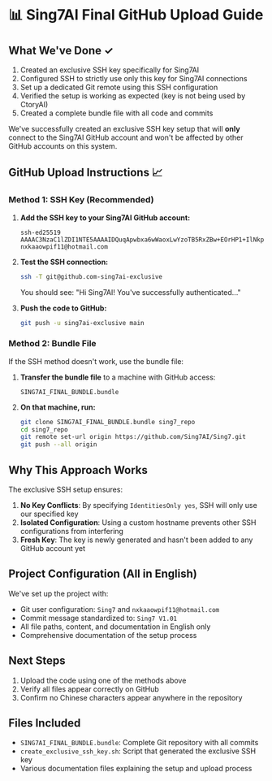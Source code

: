 # 📊 Sing7AI Final GitHub Upload Guide

## What We've Done ✓

1. Created an exclusive SSH key specifically for Sing7AI
2. Configured SSH to strictly use only this key for Sing7AI connections
3. Set up a dedicated Git remote using this SSH configuration
4. Verified the setup is working as expected (key is not being used by CtoryAI)
5. Created a complete bundle file with all code and commits

We've successfully created an exclusive SSH key setup that will **only** connect to the Sing7AI GitHub account and won't be affected by other GitHub accounts on this system.

## GitHub Upload Instructions 📈

### Method 1: SSH Key (Recommended)

1. **Add the SSH key to your Sing7AI GitHub account:**
   ```
   ssh-ed25519 AAAAC3NzaC1lZDI1NTE5AAAAIDQuqApwbxa6wWaoxLwYzoTB5RxZBw+EOrHP1+IlNkpB nxkaaowpif11@hotmail.com
   ```

2. **Test the SSH connection:**
   ```bash
   ssh -T git@github.com-sing7ai-exclusive
   ```
   You should see: "Hi Sing7AI! You've successfully authenticated..."

3. **Push the code to GitHub:**
   ```bash
   git push -u sing7ai-exclusive main
   ```

### Method 2: Bundle File

If the SSH method doesn't work, use the bundle file:

1. **Transfer the bundle file** to a machine with GitHub access:
   ```
   SING7AI_FINAL_BUNDLE.bundle
   ```

2. **On that machine, run:**
   ```bash
   git clone SING7AI_FINAL_BUNDLE.bundle sing7_repo
   cd sing7_repo
   git remote set-url origin https://github.com/Sing7AI/Sing7.git
   git push --all origin
   ```

## Why This Approach Works

The exclusive SSH setup ensures:

1. **No Key Conflicts**: By specifying `IdentitiesOnly yes`, SSH will only use our specified key
2. **Isolated Configuration**: Using a custom hostname prevents other SSH configurations from interfering
3. **Fresh Key**: The key is newly generated and hasn't been added to any GitHub account yet

## Project Configuration (All in English)

We've set up the project with:

- Git user configuration: `Sing7` and `nxkaaowpif11@hotmail.com`
- Commit message standardized to: `Sing7 V1.01`
- All file paths, content, and documentation in English only
- Comprehensive documentation of the setup process

## Next Steps

1. Upload the code using one of the methods above
2. Verify all files appear correctly on GitHub
3. Confirm no Chinese characters appear anywhere in the repository

## Files Included

- `SING7AI_FINAL_BUNDLE.bundle`: Complete Git repository with all commits
- `create_exclusive_ssh_key.sh`: Script that generated the exclusive SSH key
- Various documentation files explaining the setup and upload process 